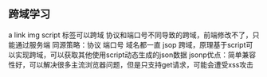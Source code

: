 ## 跨域学习
a link img script 标签可以跨域
协议和端口号不同导致的跨域，前端修改不了，只能通过服务端
同源策略：协议 端口号 域名都一直
jsop 跨域，原理基于script可以实现跨域，可以获取其他使用script动态生成的json数据
jsonp优点：简单兼容性好，可以解决很多主流浏览器问题，但是只支持get请求，可能会遭受xss攻击